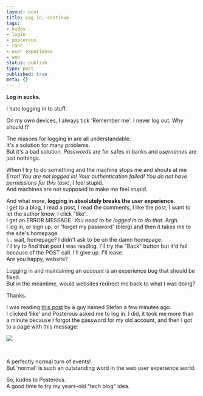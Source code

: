 ```yaml
---
layout: post
title: Log in, continue
tags:
- kudos
- login
- posterous
- rant
- user experience
- web
status: publish
type: post
published: true
meta: {}
---
```

**Log in sucks.**

I hate logging in to stuff.

On my own devices, I always tick 'Remember me'. I never log out. Why
should I?

The reasons for logging in are all understandable.  
 It's a solution for many problems.  
But it's a bad solution. *Passwords* are for safes in banks and
*usernames* are just nothings.

When I try to do something and the machine stops me and shouts at me
*Error! You are not logged in! Your authentication failed! You do not
have permissions for this task!*, I feel stupid.  
 And machines are not supposed to make me feel stupid.

And what more, **logging in absolutely breaks the user experience**.  
 I get to a blog, I read a post, I read the comments, I like the post, I
want to let the author know, I click "like".  
 I get an ERROR MESSAGE. *You need to be logged in to do that*. Argh.  
I log in, or sign up, or 'forget my password' (blerg) and then it takes
me to the site's homepage.  
 I... wait, homepage? I didn't ask to be on the damn homepage.  
 I'll try to find that post I was reading. I'll try the "Back" button
but it'd fail because of the POST call. I'll give up. I'll leave.  
 Are you happy, website?

Logging in and maintaining an *account* is an experience bug that should
be fixed.  
But in the meantime, would websites redirect me back to what I was
doing?

Thanks.

I was reading [this post] by a guy named Stefan a few minutes ago.  
 I clicked 'like' and Posterous asked me to log in. I did, it took me
more than a minute because I forgot the password for my old account, and
then I got to a page with this message:

![](http://s7.postimg.org/6kc6dyd4r/Screen_shot_2011_08_12_at_11_57_28_AM_png_scaled.png)

 

A perfectly normal turn of events!  
But 'normal' is such an outstanding word in the web user experience
world.

So, kudos to Posterous.  
A good time to try my years-old "tech blog" idea.

[this post]: http://blog.stefandeboey.be/copy-bookmarks-from-read-it-later-to-instapap
